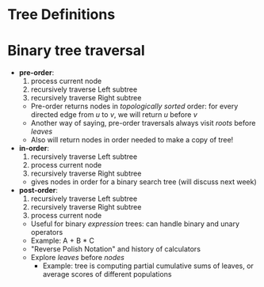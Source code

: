 # Tree Definitions

# Binary tree traversal

- **pre-order**:
  1. process current node
  2. recursively traverse Left subtree
  3. recursively traverse Right subtree
  - Pre-order returns nodes in *topologically sorted* order: for every directed
  edge from *u* to *v*, we will return *u* before *v*
  - Another way of saying, pre-order traversals always visit *roots* before
  *leaves*
  - Also will return nodes in order needed to make a copy of tree!
- **in-order**:
  1. recursively traverse Left subtree
  2. process current node
  3. recursively traverse Right subtree
  - gives nodes in order for a binary search tree (will discuss next week)
- **post-order**:
    1. recursively traverse Left subtree
    2. recursively traverse Right subtree
    3. process current node
    - Useful for binary *expression* trees: can handle binary and unary operators
    - Example: A + B * C
    - "Reverse Polish Notation" and history of calculators
    - Explore *leaves* before *nodes*
      - Example: tree is computing partial cumulative sums of leaves, or average scores of different populations
